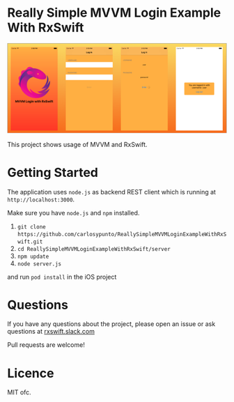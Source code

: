 # Really Simple MVVM Login Example With RxSwift

![](screenshots.png)


This project shows usage of MVVM and RxSwift.

# Getting Started
The application uses `node.js` as backend REST client which is running at `http://localhost:3000`.

Make sure you have `node.js` and `npm` installed.

1. `git clone https://github.com/carlosypunto/ReallySimpleMVVMLoginExampleWithRxSwift.git`
2. `cd ReallySimpleMVVMLoginExampleWithRxSwift/server`
3. `npm update`
4. `node server.js`

and run `pod install` in the iOS project

# Questions
If you have any questions about the project, please open an issue or ask questions at [rxswift.slack.com](rxswift.slack.com)

Pull requests are welcome!

# Licence
MIT ofc.
